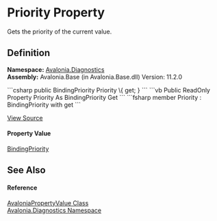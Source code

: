 # Priority Property


Gets the priority of the current value.



## Definition
**Namespace:** <a href="N_Avalonia_Diagnostics">Avalonia.Diagnostics</a>  
**Assembly:** Avalonia.Base (in Avalonia.Base.dll) Version: 11.2.0

<Tabs groupId="api-code-preview">
<TabItem value="csharp" label="C#">
```csharp
public BindingPriority Priority \{ get; }
```
</TabItem>
<TabItem value="vb" label="VB">
```vb
Public ReadOnly Property Priority As BindingPriority
	Get
```
</TabItem>
<TabItem value="fsharp" label="F#">
```fsharp
member Priority : BindingPriority with get
```
</TabItem>
</Tabs>



<a href="https://github.com/AvaloniaUI/Avalonia/tree/master/src/Avalonia.Base/Diagnostics/AvaloniaPropertyValue.cs#L38" title="View the source code">View Source</a>



#### Property Value
<a href="T_Avalonia_Data_BindingPriority">BindingPriority</a>

## See Also


#### Reference
<a href="T_Avalonia_Diagnostics_AvaloniaPropertyValue">AvaloniaPropertyValue Class</a>  
<a href="N_Avalonia_Diagnostics">Avalonia.Diagnostics Namespace</a>  
